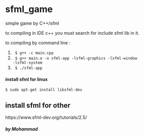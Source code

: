# sfml_game
simple game by C++/sfml

to compiling in IDE c++ you must search for include sfml lib in it.

to compiling by command line :
<br>
1. <code> $ g++ -c main.cpp </code>
2. <code> $ g++ main.o -o sfml-app -lsfml-graphics -lsfml-window -lsfml-system </code>
3. <code> $ ./sfml-app </code>
<h4>install sfml for linux</h4>
  <code>$ sudo apt-get install libsfml-dev </code>

<h2>install sfml for other </h2>
<link>https://www.sfml-dev.org/tutorials/2.5/</link>

<h5>by Mohammad</h5>
